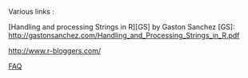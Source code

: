 Various links :

[Handling and processing Strings in R][GS] by Gaston Sanchez
[GS]: http://gastonsanchez.com/Handling_and_Processing_Strings_in_R.pdf  

http://www.r-bloggers.com/  

[FAQ](http://cran.r-project.org/bin/windows/base/rw-FAQ.html)  


